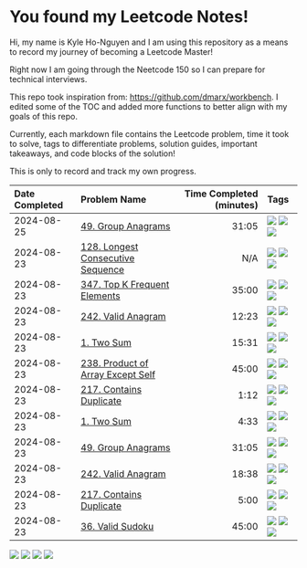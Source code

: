 # You found my Leetcode Notes!

Hi, my name is Kyle Ho-Nguyen and I am using this repository as a means to record my journey
of becoming a Leetcode Master!

Right now I am going through the Neetcode 150 so I can prepare for technical interviews.

This repo took inspiration from: https://github.com/dmarx/workbench. I edited some of the TOC
and added more functions to better align with my goals of this repo. 

Currently, each markdown file contains the Leetcode problem, time it took to solve, tags to differentiate
problems, solution guides, important takeaways, and code blocks of the solution!

This is only to record and track my own progress. 

|Date Completed|Problem Name|Time Completed  (minutes)|Tags
|:---|:---|---:|:---|
|2024-08-25|[49. Group Anagrams](49GroupAnagrams2.md)|31:05|[![](https://img.shields.io/badge/tag-Arrays-c5d714)](./tags/Arrays.md) [![](https://img.shields.io/badge/tag-Hashing-84f8cf)](./tags/Hashing.md) [![](https://img.shields.io/badge/tag-Medium-9bf4b7)](./tags/Medium.md)|
|2024-08-23|[128. Longest Consecutive Sequence](128LongestConsecutiveSequence.md)|N/A|[![](https://img.shields.io/badge/tag-Arrays-c5d714)](./tags/Arrays.md) [![](https://img.shields.io/badge/tag-Hashing-84f8cf)](./tags/Hashing.md) [![](https://img.shields.io/badge/tag-Medium-9bf4b7)](./tags/Medium.md)|
|2024-08-23|[347. Top K Frequent Elements](347TopKFrequentElements1.md)|35:00|[![](https://img.shields.io/badge/tag-Arrays-c5d714)](./tags/Arrays.md) [![](https://img.shields.io/badge/tag-Hashing-84f8cf)](./tags/Hashing.md) [![](https://img.shields.io/badge/tag-Medium-9bf4b7)](./tags/Medium.md)|
|2024-08-23|[242. Valid Anagram](242ValidAnagram1.md)|12:23|[![](https://img.shields.io/badge/tag-Arrays-c5d714)](./tags/Arrays.md) [![](https://img.shields.io/badge/tag-Easy-6f4790)](./tags/Easy.md) [![](https://img.shields.io/badge/tag-Hashing-84f8cf)](./tags/Hashing.md)|
|2024-08-23|[1. Two Sum](1TwoSum1.md)|15:31|[![](https://img.shields.io/badge/tag-Arrays-c5d714)](./tags/Arrays.md) [![](https://img.shields.io/badge/tag-Easy-6f4790)](./tags/Easy.md) [![](https://img.shields.io/badge/tag-Hashing-84f8cf)](./tags/Hashing.md)|
|2024-08-23|[238. Product of Array Except Self](238ProductOfArrayExceptSelf1.md)|45:00|[![](https://img.shields.io/badge/tag-Arrays-c5d714)](./tags/Arrays.md) [![](https://img.shields.io/badge/tag-Hashing-84f8cf)](./tags/Hashing.md) [![](https://img.shields.io/badge/tag-Medium-9bf4b7)](./tags/Medium.md)|
|2024-08-23|[217. Contains Duplicate](217ContainsDuplicate2.md)|1:12|[![](https://img.shields.io/badge/tag-Arrays-c5d714)](./tags/Arrays.md) [![](https://img.shields.io/badge/tag-Easy-6f4790)](./tags/Easy.md) [![](https://img.shields.io/badge/tag-Hashing-84f8cf)](./tags/Hashing.md)|
|2024-08-23|[1. Two Sum](1TwoSum2.md)|4:33|[![](https://img.shields.io/badge/tag-Arrays-c5d714)](./tags/Arrays.md) [![](https://img.shields.io/badge/tag-Easy-6f4790)](./tags/Easy.md) [![](https://img.shields.io/badge/tag-Hashing-84f8cf)](./tags/Hashing.md)|
|2024-08-23|[49. Group Anagrams](49GroupAnagrams1.md)|31:05|[![](https://img.shields.io/badge/tag-Arrays-c5d714)](./tags/Arrays.md) [![](https://img.shields.io/badge/tag-Hashing-84f8cf)](./tags/Hashing.md) [![](https://img.shields.io/badge/tag-Medium-9bf4b7)](./tags/Medium.md)|
|2024-08-23|[242. Valid Anagram](242ValidAnagram2.md)|18:38|[![](https://img.shields.io/badge/tag-Arrays-c5d714)](./tags/Arrays.md) [![](https://img.shields.io/badge/tag-Easy-6f4790)](./tags/Easy.md) [![](https://img.shields.io/badge/tag-Hashing-84f8cf)](./tags/Hashing.md)|
|2024-08-23|[217. Contains Duplicate](217ContainsDuplicateAttempt1.md)|5:00|[![](https://img.shields.io/badge/tag-Arrays-c5d714)](./tags/Arrays.md) [![](https://img.shields.io/badge/tag-Easy-6f4790)](./tags/Easy.md) [![](https://img.shields.io/badge/tag-Hashing-84f8cf)](./tags/Hashing.md)|
|2024-08-23|[36. Valid Sudoku](36ValidSudoku1.md)|45:00|[![](https://img.shields.io/badge/tag-Arrays-c5d714)](./tags/Arrays.md) [![](https://img.shields.io/badge/tag-Hashing-84f8cf)](./tags/Hashing.md) [![](https://img.shields.io/badge/tag-Medium-9bf4b7)](./tags/Medium.md)|

[![](https://img.shields.io/badge/tag-Arrays-c5d714)](./tags/Arrays.md) [![](https://img.shields.io/badge/tag-Hashing-84f8cf)](./tags/Hashing.md) [![](https://img.shields.io/badge/tag-Medium-9bf4b7)](./tags/Medium.md) [![](https://img.shields.io/badge/tag-Easy-6f4790)](./tags/Easy.md)